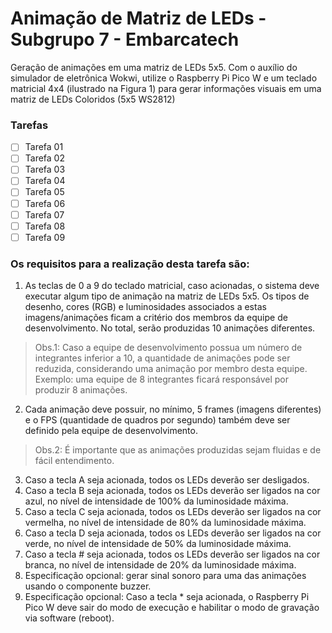 # Animação de Matriz de LEDs - Subgrupo 7 - Embarcatech
Geração de animações em uma matriz de LEDs 5x5. Com o auxílio do simulador de eletrônica Wokwi, utilize o Raspberry Pi Pico W e um teclado matricial 4x4 (ilustrado na Figura 1) para gerar informações visuais em uma matriz de LEDs Coloridos (5x5 WS2812)

### Tarefas 

- [ ] Tarefa 01
- [ ] Tarefa 02
- [ ] Tarefa 03
- [ ] Tarefa 04
- [ ] Tarefa 05
- [ ] Tarefa 06
- [ ] Tarefa 07
- [ ] Tarefa 08
- [ ] Tarefa 09

### Os requisitos para a realização desta tarefa são:

1) As teclas de 0 a 9 do teclado matricial, caso acionadas, o
sistema deve executar algum tipo de animação na matriz
de LEDs 5x5. Os tipos de desenho, cores (RGB) e
luminosidades associados a estas imagens/animações
ficam a critério dos membros da equipe de
desenvolvimento. No total, serão produzidas 10
animações diferentes. 

> Obs.1: Caso a equipe de
desenvolvimento possua um número de integrantes
inferior a 10, a quantidade de animações pode ser
reduzida, considerando uma animação por membro desta
equipe. Exemplo: uma equipe de 8 integrantes ficará
responsável por produzir 8 animações.
2) Cada animação deve possuir, no mínimo, 5 frames
(imagens diferentes) e o FPS (quantidade de quadros por
segundo) também deve ser definido pela equipe de
desenvolvimento. 

> Obs.2: É importante que as animações
produzidas sejam fluidas e de fácil entendimento.
3) Caso a tecla A seja acionada, todos os LEDs deverão ser
desligados.
4) Caso a tecla B seja acionada, todos os LEDs deverão ser
ligados na cor azul, no nível de intensidade de 100% da
luminosidade máxima.
5) Caso a tecla C seja acionada, todos os LEDs deverão ser
ligados na cor vermelha, no nível de intensidade de 80%
da luminosidade máxima.
6) Caso a tecla D seja acionada, todos os LEDs deverão ser
ligados na cor verde, no nível de intensidade de 50% da
luminosidade máxima.
7) Caso a tecla # seja acionada, todos os LEDs deverão ser
ligados na cor branca, no nível de intensidade de 20% da
luminosidade máxima.
8) Especificação opcional: gerar sinal sonoro para uma das
animações usando o componente buzzer.
9) Especificação opcional: Caso a tecla * seja acionada, o
Raspberry Pi Pico W deve sair do modo de execução e
habilitar o modo de gravação via software (reboot).
